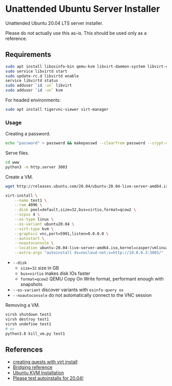# Unattended Ubuntu Server Installer

Unattended Ubuntu 20.04 LTS server installer.

Please do not actually use this as-is.  This should be used only as a reference.

## Requirements
```bash
sudo apt install libosinfo-bin qemu-kvm libvirt-daemon-system libvirt-clients bridge-utils
sudo service libvirtd start
sudo update-rc.d libvirtd enable
service libvirtd status
sudo adduser `id -un` libvirt
sudo adduser `id -un` kvm
```

For headed environments:
```bash
sudo apt install tigervnc-viewer virt-manager
```

### Usage
Creating a password.
```bash
echo "password" > password && makepasswd --clearfrom password --crypt-md5
```

Serve files.
```bash
cd www
python3 -m http.server 3003
```

Create a VM.
```bash
wget http://releases.ubuntu.com/20.04/ubuntu-20.04-live-server-amd64.iso

virt-install \
    --name test1 \
    --ram 4096 \
    --disk pool=default,size=32,bus=virtio,format=qcow2 \
    --vcpus 4 \
    --os-type linux \
    --os-variant ubuntu20.04 \
    --virt-type kvm \
    --graphics vnc,port=5901,listen=0.0.0.0 \
    --autostart \
    --noautoconsole \
    --location ubuntu-20.04-live-server-amd64.iso,kernel=casper/vmlinuz,initrd=casper/initrd \
    --extra-args "autoinstall ds=nocloud-net;s=http://10.0.0.3:3003/"
```

* `--disk`
  * `size=32` size in GB
  * `bus=virtio` makes disk IOs faster
  * `format=qcow2` QEMU Copy On Write format, performant enough with snapshots
* `--os-variant` discover variants with `osinfo-query os`
* `--noautoconsole` do not automatically connect to the VNC session

Removing a VM.
```bash
virsh shutdown test1
virsh destroy test1
virsh undefine test1
# or
python3.8 kill_vm.py test1
```

## References
* [creating guests with virt install](https://access.redhat.com/documentation/en-us/red_hat_enterprise_linux/7/html/virtualization_deployment_and_administration_guide/sect-guest_virtual_machine_installation_overview-creating_guests_with_virt_install)
* [Bridging reference](https://wiki.debian.org/BridgeNetworkConnections#Configuring_bridging_in_.2Fetc.2Fnetwork.2Finterfaces)
* [Ubuntu KVM Installation](https://help.ubuntu.com/community/KVM/Installation)
* [Please test autoinstalls for 20.04!](https://discourse.ubuntu.com/t/please-test-autoinstalls-for-20-04/15250)

